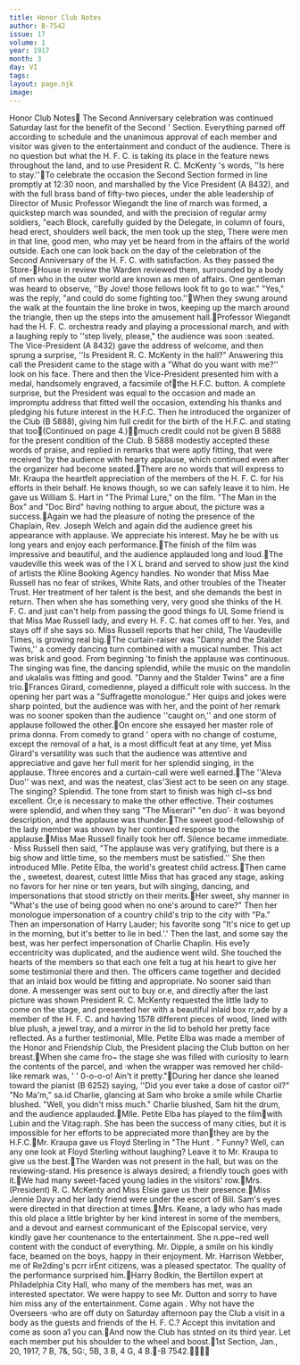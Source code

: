 ```yaml
---
title: Honor Club Notes
author: B-7542
issue: 17
volume: 1
year: 1917
month: 3
day: VI
tags:
layout: page.njk
image:
---
```

Honor Club Notes The Second Anniversary celebration was continued Saturday last for the benefit of the Second ' Section. Everything parned off according to schedule and the unanimous approval of each member and visitor was given to the entertainment and conduct of the audience. There is no question but what the H. F. C. is taking its place in the feature news throughout the land, and to use President R. C. McKenty 's words, ''Is here to stay.''To celebrate the occasion the Second Section formed in line promptly at 12:30 noon, and marshalled by the Vice President (A 8432), and with the full brass band of fifty-two pieces, under the able leadership of Director of Music Professor Wiegandt the line of march was formed, a quickstep march was sounded, and with the precision of regular army soldiers, "each Block, carefully guided by the Delegate, in column of fours, head erect, shoulders well back, the men took up the step, There were men in that line, good men, who may yet be heard from in the affairs of the world outside. Each one can look back on the day of the celebration of the Second Anniversary of the H. F. C. with satisfaction. As they passed the Store-House in review the Warden reviewed them, surrounded by a body of men who in the outer world are known as men of affairs. One gentleman was heard to observe, ''By Jove! those fellows look fit to go to war." "Yes," was the reply, "and could do some fighting too.''When they swung around the walk at the fountain the line broke in twos, keeping up the march around the triangle, then up the steps into the amusement hall.Professor Wiegandt had the H. F. C. orchestra ready and playing a processional march, and with a laughing reply to ''step lively, please," the audience was soon :seated. The Vice-President (A 8432) gave the address of welcome, and then sprung a surprise, ''Is President R. C. McKenty in the hall?" Answering this call the President came to the stage with a "What do you want with me?'' look on his face. There and then the Vice-President presented him with a medal, handsomely engraved, a facsimile ofthe H.F.C. button. A complete surprise, but the President was equal to the occasion and made an impromptu address that fitted well the occasion, extending his thanks and pledging his future interest in the H.F.C. Then he introduced the organizer of the Club (B 5888), giving him full credit for the birth of the H.F.C. and stating that too(Continued on page 4.)much credit could not be given B 5888 for the present condition of the Club. B 5888 modestly accepted these words of praise, and replied in remarks that were aptly fitting, that were received 'by the audience with hearty applause, which continued even after the organizer had become seated.There are no words that will express to Mr. Kraupa the heartfelt appreciation of the members of the H. F. C. for his efforts in their behalf. He knows though, so we can safely leave it to him. He gave us William S. Hart in "The Primal Lure," on the film. "The Man in the Box" and "Doc Bird" having nothing to argue about, the picture was a success.Again we had the pleasure of noting the presence of the Chaplain, Rev. Joseph Welch and again did the audience greet his appearance with applause. We appreciate his interest. May he be with us long years and enjoy each performance.The finish of the film was impressive and beautiful, and the audience applauded long and loud.The vaudeville this week was of the I X L brand and served to show just the kind of artists the Kline Booking Agency handles. No wonder that Miss Mae Russell has no fear of strikes, White Rats, and other troubles of the Theater Trust. Her treatment of her talent is the best, and she demands the best in return. Then when she has something very, very good she thinks of the H. F. C. and just can't help from passing the good things fo UL Some friend is that Miss Mae Russell lady, and every H. F. C. hat comes off to her. Yes, and stays off if she says so. Miss Russell reports that her child, The Vaudeville Times, is growing real big.The curtain-raiser was "Danny and the Stalder Twins,'' a comedy dancing turn combined with a musical number. This act was brisk and good. From beginning 'to finish the applause was continuous. The singing was fine, the dancing splendid, while the music on the mandolin and ukalalis was fitting and good. "Danny and the Stalder Twins" are a fine trio.Frances Girard, comedienne, played a difficult role with success. In the opening her part was a "Suffragette monologue." Her quips and jokes were sharp pointed, but the audience was with her, and the point of her remark was no sooner spoken than the audience ''caught on,'' and one storm of applause followed the other.On encore she essayed her master role of prima donna. From comedy to grand ' opera with no change of costume, except the removal of a hat, is a most difficult feat at any time, yet Miss Girard's versatility was such that the audience was attentive and appreciative and gave her full merit for her splendid singing, in the applause. Three encores and a curtain-call were well earned.The ''Aleva Duo'' was next, and was the  neatest, clas'3iest act to be seen on any stage. The singing? Splendid. The tone from start to finish was high cl~ss bnd excellent. Or,e is necessary to make the other effective. Their costumes were splendid, and when they sang "The Miserari" "en duo'· it was beyond description, and the applause was thunder.The sweet good-fellowship of the lady member was shown by her continued response to the applause.Miss Mae Russell finally took her off. Silence became immediate. · Miss Russell then said, "The applause was very gratifying, but there is a big show and little time, so the members must be satisfied.'' She then introduced Mlle. Petite Elba, the world's greatest child actress.Then came the , sweetest, dearest, cutest little Miss that has graced any stage, asking no favors for her nine or ten years, but wilh singing, dancing, and impersonations that stood strictly on their merits.Her sweet, shy manner in "What's the use of being good when no one's around to care?" Then her monologue impersonation of a country child's trip to the city with "Pa." Then an impersonation of Harry Lauder; his favorite song "It's nice to get up in the morning, but it's better to lie in bed.'.' Then the last, and some say the best, was her perfect impersonation of Charlie Chaplin. His eve1y eccentricity was duplicated, and the audience went wild. She touched the hearts of the members so that each one felt a tug at his heart to give her some testimonial there and then. The officers came together and decided that an inlaid box would be fitting and appropriate. No sooner said than done. A messenger was sent out to buy or.e, and directly after the last picture was shown President R. C. McKenty requested the little lady to come on the stage, and presented her with a beautiful inlaid box rr,ade by a member of the H. F. C. and having 1578 different pieces of wood, lined with blue plush, a jewel tray, and a mirror in the lid to behold her pretty face reflected. As a further testimonial, Mlle. Petite Elba was made a member of the Honor and Friendship Club, the President placing the Club button on her breast.When she came fro~ the stage she was filled with curiosity to learn the contents of the parcel, and ·when the wrapper was removed her child-like remark was, ' ' 0-o-o-o! Ain't it pretty."During her dance she leaned toward the pianist (B 6252) saying, ''Did you ever take a dose of castor oil?" "No Ma'm," sa.id Charlie, glancing at Sam who broke a smile while Charlie blushed. "Well, you didn't miss much." Charlie blushed, Sam hit the drum, and the audience applauded.Mlle. Petite Elba has played to the filmwith Lubin and the Vitag:raph. She has been the success of many cities, but it is impossible for her efforts to be appreciated more thanthey are by the H.F.C.Mr. Kraupa gave us Floyd Sterling in "The  Hunt . " Funny? Well, can any one look at Floyd Sterling without laughing? Leave it to Mr. Kraupa to give us the best.The Warden was not present in the hall, but was on the reviewing-stand. His presence is always desired; a friendly touch goes with it.We had many sweet-faced young ladies in the visitors' row.Mrs. (President) R. C. McKenty and Miss Elsie gave us their presence.Miss Jennie Davy and her lady friend were under the escort of Bill. Sam's eyes were directed in that direction at times.Mrs. Keane, a lady who has made this old place a little brighter by her kind interest in some of the members, and a devout and earnest communicant of the Episcopal service, very kindly gave her countenance to the entertainment. She n.ppe~red well content with the conduct of everything. Mr. Dipple, a smile on his kindly face, beamed on the boys, happy in their enjoyment. Mr. Harrison Webber, me of Re2ding's pcrr irEnt citizens, was a pleased spectator. The quality of the performance surprised him.Harry Bodkin, the Bertillon expert at Philadelphia City Hall, who many of the members has met, was an interested spectator. We were happy to see Mr. Dutton and sorry to have him miss any of the entertainment. Come again . Why not have the Overseers ·who are off duty on Saturday afternoon pay the Club a visit in a body as the guests and friends of the H. F. C.? Accept this invitation and come as soon a1 you can.And now the Club has stnted on its third year. Let each member put his shoulder to the wheel and boost.1st Section, Jan., 20, 1917, 7 B, 7&, 5G:, 5B, 3 B, 4 G, 4 B.-B 7542.
